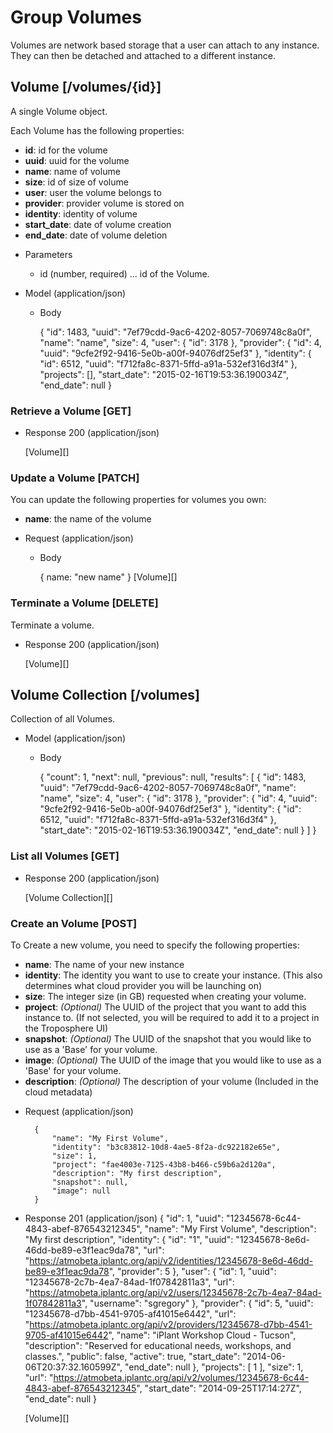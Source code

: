 # Group Volumes
Volumes are network based storage that a user can attach to any instance.  They can then be detached and attached to a
 different instance.

## Volume [/volumes/{id}]
A single Volume object.

Each Volume has the following properties:

- **id**: id for the volume
- **uuid**: uuid for the volume
- **name**: name of volume
- **size**: id of size of volume
- **user**: user the volume belongs to
- **provider**: provider volume is stored on
- **identity**: identity of volume
- **start_date**: date of volume creation
- **end_date**: date of volume deletion

+ Parameters
    + id (number, required) ... id of the Volume.
    
+ Model (application/json)

    + Body
    
        {
            "id": 1483,
            "uuid": "7ef79cdd-9ac6-4202-8057-7069748c8a0f",
            "name": "name",
            "size": 4,
            "user": {
                "id": 3178
            },
            "provider": {
                "id": 4,
                "uuid": "9cfe2f92-9416-5e0b-a00f-94076df25ef3"
            },
            "identity": {
                "id": 6512,
                "uuid": "f712fa8c-8371-5ffd-a91a-532ef316d3f4"
            },
            "projects": [],
            "start_date": "2015-02-16T19:53:36.190034Z",
            "end_date": null
        }


### Retrieve a Volume [GET]
+ Response 200 (application/json)

    [Volume][]

### Update a Volume [PATCH]
You can update the following properties for volumes you own:
- **name**: the name of the volume

+ Request (application/json)

    + Body
    
        {
            name: "new name"
        }
    [Volume][]

### Terminate a Volume [DELETE]
Terminate a volume.

+ Response 200 (application/json)

    [Volume][]


## Volume Collection [/volumes]
Collection of all Volumes.
    
+ Model (application/json)

    + Body
    
        {
            "count": 1,
            "next": null,
            "previous": null,
            "results": [
                {
                    "id": 1483,
                    "uuid": "7ef79cdd-9ac6-4202-8057-7069748c8a0f",
                    "name": "name",
                    "size": 4,
                    "user": {
                        "id": 3178
                    },
                    "provider": {
                        "id": 4,
                        "uuid": "9cfe2f92-9416-5e0b-a00f-94076df25ef3"
                    },
                    "identity": {
                        "id": 6512,
                        "uuid": "f712fa8c-8371-5ffd-a91a-532ef316d3f4"
                    },
                    "start_date": "2015-02-16T19:53:36.190034Z",
                    "end_date": null
                }
            ]
        }

### List all Volumes [GET]
+ Response 200 (application/json)

    [Volume Collection][]

### Create an Volume [POST]
To Create a new volume, you need to specify the following properties:
- **name**: The name of your new instance
- **identity**: The identity you want to use to create your instance. (This also determines what cloud provider you will be launching on)
- **size**: The integer size (in GB) requested when creating your volume.
- **project**: _(Optional)_ The UUID of the project  that you want to add this instance to. (If not selected, you will be required to add it to a project in the Troposphere UI)
- **snapshot**: _(Optional)_ The UUID of the snapshot that you would like to use as a 'Base' for your volume.
- **image**: _(Optional)_ The UUID of the image that you would like to use as a 'Base' for your volume.
- **description**: _(Optional)_ The description of your volume (Included in the cloud metadata)

+ Request (application/json)

        {
            "name": "My First Volume",
            "identity": "b3c83812-10d8-4ae5-8f2a-dc922182e65e",
            "size": 1,
            "project": "fae4003e-7125-43b8-b466-c59b6a2d120a",
            "description": "My first description",
            "snapshot": null,
            "image": null
        }
+ Response 201 (application/json)
        {
            "id": 1,
            "uuid": "12345678-6c44-4843-abef-876543212345",
            "name": "My First Volume",
            "description": "My first description",
            "identity": {
                "id": "1",
                "uuid": "12345678-8e6d-46dd-be89-e3f1eac9da78",
                "url": "https://atmobeta.iplantc.org/api/v2/identities/12345678-8e6d-46dd-be89-e3f1eac9da78",
                "provider": 5
            },
            "user": {
                "id": 1,
                "uuid": "12345678-2c7b-4ea7-84ad-1f07842811a3",
                "url": "https://atmobeta.iplantc.org/api/v2/users/12345678-2c7b-4ea7-84ad-1f07842811a3",
                "username": "sgregory"
            },
            "provider": {
                "id": 5,
                "uuid": "12345678-d7bb-4541-9705-af41015e6442",
                "url": "https://atmobeta.iplantc.org/api/v2/providers/12345678-d7bb-4541-9705-af41015e6442",
                "name": "iPlant Workshop Cloud - Tucson",
                "description": "Reserved for educational needs, workshops, and classes.",
                "public": false,
                "active": true,
                "start_date": "2014-06-06T20:37:32.160599Z",
                "end_date": null
            },
            "projects": [
                1
            ],
            "size": 1,
            "url": "https://atmobeta.iplantc.org/api/v2/volumes/12345678-6c44-4843-abef-876543212345",
            "start_date": "2014-09-25T17:14:27Z",
            "end_date": null
        }

    [Volume][]
